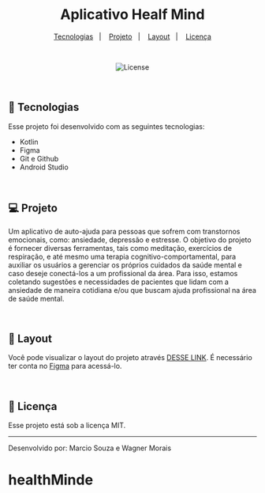 <h1 align="center"> Aplicativo Healf Mind </h1>


<p align="center">
  <a href="#-tecnologias">Tecnologias</a>&nbsp;&nbsp;&nbsp;|&nbsp;&nbsp;&nbsp;
  <a href="#-projeto">Projeto</a>&nbsp;&nbsp;&nbsp;|&nbsp;&nbsp;&nbsp;
  <a href="#-layout">Layout</a>&nbsp;&nbsp;&nbsp;|&nbsp;&nbsp;&nbsp;
  <a href="#memo-licença">Licença</a>
</p>

<br>

<p align="center">
  <img alt="License" src="https://bit.ly/45gFC33">
</p>

<br>


## 🚀 Tecnologias

Esse projeto foi desenvolvido com as seguintes tecnologias:

- Kotlin
- Figma
- Git e Github
- Android Studio

<br>

## 💻 Projeto

Um aplicativo de auto-ajuda para pessoas que sofrem com transtornos emocionais, como: ansiedade, depressão e estresse. O objetivo do projeto é fornecer diversas ferramentas, tais como meditação, exercícios de respiração, e até mesmo uma terapia cognitivo-comportamental, para auxiliar os usuários a gerenciar os próprios cuidados da saúde mental e caso deseje conectá-los a um profissional da área. Para isso, estamos coletando sugestões e necessidades de pacientes que lidam com a ansiedade de maneira cotidiana e/ou que buscam ajuda profissional na área de saúde mental.


<br>

## 🔖 Layout

Você pode visualizar o layout do projeto através [DESSE LINK](https://www.figma.com/community/file/1272292490085978315). É necessário ter conta no [Figma](https://figma.com) para acessá-lo.

<br>

## :memo: Licença

Esse projeto está sob a licença MIT.

---

Desenvolvido por: Marcio Souza e Wagner Morais
# healthMinde
